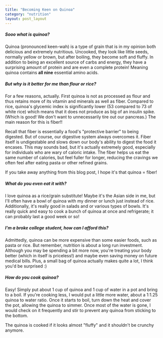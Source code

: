 ```yaml
---
title: "Becoming Keen on Quinoa"
category: "nutrition"
layout: post_layout
---
```


##### Sooo what is quinoa? 

Quinoa (pronounced keen-wah) is a type of grain that is in my opinion both delicious and extremely nutritious. Uncooked, they look like little seeds, normally yellow or brown, but after boiling, they become soft and fluffy. In addition to being an excellent source of carbs and energy, they have a surprising amount of protein and are even<span class="standOut"> a complete protein</span>! Meaning quinoa contains **all nine** essential amino acids.

##### But why is it better for me than flour or rice?

For a few reasons, actually. First quinoa is not as processed as flour and thus retains more of its vitamin and minerals as well as fiber. Compared to rice, quinoa's glycemic index is significantly lower (53 compared to 73 of white rice) which means that it does not produce as big of an insulin spike. (Which is good! We don't want to unnecessarily tire out our pancreas.) The main reason for this is <span class="standOut"> fiber</span>!! 

Recall that fiber is essentially a food's "protective barrier" to being digested. But of course, our digestive system always overcomes it. Fiber itself is undigestable and slows down our body's ability to digest the food it encases. This may sounds bad, but it's actually extremely good, especially for individuals who are wary of caloric intake. The fiber helps us eat the same number of calories, but feel fuller for longer, reducing the cravings we often feel after eating pasta or other refined grains. 

If you take away anything from this blog post, I hope it's that <span class="standOut"> quinoa = fiber! </span>

##### What do you even eat it with?

I love quinoa as a rice/grain substitute! Maybe it's the Asian side in me, but I'll often have a bowl of quinoa with my dinner or lunch just instead of rice. Additionally, it's really good in salads and or various types of bowls. It's really quick and easy to cook a bunch of quinoa at once and refrigerate; it can probably last a good week or so!


##### I'm a broke college student, how can I afford this?

Admittedly, quinoa can be more expensive than some easier foods, such as pasta or rice. But remember, nutrition is about a long run investment. Although you may be spending a bit more now, you're treating your body better (which in itself is priceless!) and maybe even saving money on future medical bills. Plus, a small bag of quinoa actually makes quite a lot, I think you'd be surprised :)

##### How do you cook quinoa?

Easy! Simply put about 1 cup of quinoa and 1 cup of water in a pot and bring to a boil. If you're cooking less, I would put a little more water, about a 1:1.25 quinoa to water ratio. Once it starts to boil, turn down the heat and cover the pot, allowing the quinoa to simmer. Once most of the water is gone, I would check on it frequently and stir to prevent any quinoa from sticking to the bottom. 

The quinoa is cooked if it looks almost "fluffy" and it shouldn't be crunchy anymore.


